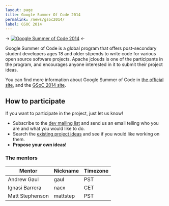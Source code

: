 ```yaml
---
layout: page
title: Google Summer Of Code 2014
permalink: /news/gsoc2014/
label: GSOC 2014
---
```


-> [![Google Summer of Code 2014](/img/gsoc2014.png)](https://www.google-melange.com/gsoc/homepage/google/gsoc2014) <-

Google Summer of Code is a global program that offers post-secondary student developers ages 18 and older stipends to write code for various open source software projects. Apache jclouds is one of the participants in the program, and encourages anyone interested in it to submit their project ideas.

You can find more information about Google Summer of Code in [the official site](https://developers.google.com/open-source/soc/), and the [GSoC 2014 site](https://www.google-melange.com/gsoc/homepage/google/gsoc2014).

## How to participate

If you want to participate in the project, just let us know!

* Subscribe to the [dev mailing list](/community) and send us an email telling who you are and what you would like to do.
* Search the [existing project ideas](https://issues.apache.org/jira/issues/?jql=project%20%3D%20JCLOUDS%20AND%20labels%20%3D%20gsoc2014) and see if you would like working on them.
* **Propose your own ideas!**

### The mentors

<table class="table table-striped table-hover">
    <thead>
        <tr>
            <th>Mentor</th>
            <th>Nickname</th>
            <th>Timezone</th>
        </tr>
    </thead>
    <tbody>
        <tr>
            <td>Andrew Gaul</td>
            <td>gaul</td>
            <td>PST</td>
        </tr>
        <tr>
            <td>Ignasi Barrera</td>
            <td>nacx</td>
            <td>CET</td>
        </tr>
        <tr>
            <td>Matt Stephenson</td>
            <td>mattstep</td>
            <td>PST</td>
        </tr>
    </tbody>
</table>
